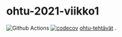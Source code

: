 # ohtu-2021-viikko1
![Github Actions](https://github.com/veliblesku/ohtu-2021-viikko1/workflows/CI/badge.svg)
[![codecov](https://codecov.io/gh/veliblesku/ohtu-2021-viikko1/branch/main/graph/badge.svg?token=DXZPM2WYEM)](https://codecov.io/gh/veliblesku/ohtu-2021-viikko1)
[ohtu-tehtävät](https://github.com/veliblesku/ohtu-2021) .
